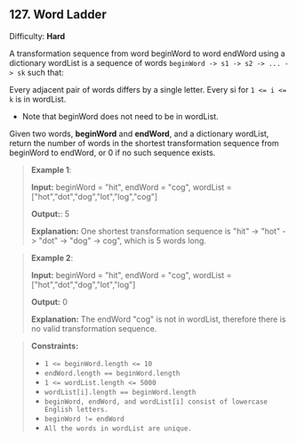 ## 127. Word Ladder ##
Difficulty: <strong>Hard</strong>

A transformation sequence from word beginWord to word endWord using a dictionary wordList is a sequence of words ```beginWord -> s1 -> s2 -> ... -> sk``` such that:

Every adjacent pair of words differs by a single letter.
Every si for ```1 <= i <= k``` is in wordList. 
* Note that beginWord does not need to be in wordList.

Given two words, **beginWord** and **endWord**, and a dictionary wordList, return the number of words in the shortest transformation sequence from beginWord to endWord, or 0 if no such sequence exists.

 

>**Example 1**:
>
>**Input:** beginWord = "hit", endWord = "cog", wordList = ["hot","dot","dog","lot","log","cog"]
>
>**Output:**: 5
>
>**Explanation:** One shortest transformation sequence is "hit" -> "hot" -> "dot" -> "dog" -> cog", which is 5 words long.


>**Example 2**:
>
>**Input:** beginWord = "hit", endWord = "cog", wordList = ["hot","dot","dog","lot","log"]
>
>**Output:** 0
>
>**Explanation:** The endWord "cog" is not in wordList, therefore there is no valid transformation sequence.



>**Constraints:** 
>- `1 <= beginWord.length <= 10`
>- `endWord.length == beginWord.length`
>- `1 <= wordList.length <= 5000`
>- `wordList[i].length == beginWord.length`
>- `beginWord, endWord, and wordList[i] consist of lowercase English letters.`
>- `beginWord != endWord`
>- `All the words in wordList are unique.`